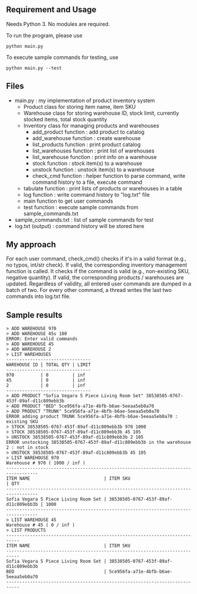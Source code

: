 ## Requirement and Usage 
Needs Python 3. No modules are required.
 
To run the program, please use
 
    python main.py 

To execute sample commands for testing, use  
    
    python main.py --test
    
## Files
* main.py : my implementation of product inventory system
    * Product class for storing item name, item SKU
    * Warehouse class for storing warehouse ID, stock limit, currently stocked items, total stock quantity
    * Inventory class for managing products and warehouses
        * add_product function : add product to catalog
        * add_warehouse function : create warehouse
        * list_products function : print product catalog
        * list_warehouses function : print list of warehouses
        * list_warehouse function : print info on a warehouse
        * stock function : stock item(s) to a warehouse 
        * unstock function : unstock item(s) to a warehouse
        * check_cmd function : helper function to parse command, write command history to a file, execute command
    * tabulate function : print lists of products or warehouses in a table
    * log function : write command history to "log.txt" file
    * main function to get user commands
    * test function : execute sample commands from sample_commands.txt
* sample_commands.txt : list of sample commands for test
* log.txt (output) : command history will be stored here 

## My approach
For each user command, check_cmd() checks if it's in a valid format (e.g., no typos, int/str check).
If valid, the corresponding inventory management function is called.
It checks if the command is valid (e.g., non-existing SKU, negative quantity).
If valid, the corresponding products / warehouses are updated.
Regardless of validity, all entered user commands are dumped in a batch of two.
For every other command, a thread writes the last two commands into log.txt file.   

## Sample results
``` 
> ADD WAREHOUSE 970
> ADD WAREHOUSE 45s 100
ERROR: Enter valid commands
> ADD WAREHOUSE 45
> ADD WAREHOUSE 2
> LIST WAREHOUSES
--------------------------------
WAREHOUSE ID | TOTAL QTY | LIMIT
--------------------------------
970          | 0         | inf  
45           | 0         | inf  
2            | 0         | inf  
--------------------------------
> ADD PRODUCT "Sofia Vegara 5 Piece Living Room Set" 38538505-0767-453f-89af-d11c809ebb3b
> ADD PRODUCT "BED" 5ce956fa-a71e-4bfb-b6ae-5eeaa5eb0a70
> ADD PRODUCT "TRUNK" 5ce956fa-a71e-4bfb-b6ae-5eeaa5eb0a70
ERROR adding product TRUNK 5ce956fa-a71e-4bfb-b6ae-5eeaa5eb0a70 : existing SKU
> STOCK 38538505-0767-453f-89af-d11c809ebb3b 970 1000
> STOCK 38538505-0767-453f-89af-d11c809ebb3b 45 105
> UNSTOCK 38538505-0767-453f-89af-d11c809ebb3b 2 105
ERROR unstocking 38538505-0767-453f-89af-d11c809ebb3b in the warehouse 2 : not in stock
> UNSTOCK 38538505-0767-453f-89af-d11c809ebb3b 45 105
> LIST WAREHOUSE 970
Warehouse # 970 ( 1000 / inf )
----------------------------------------------------------------------------------
ITEM NAME                            | ITEM SKU                             | QTY 
----------------------------------------------------------------------------------
Sofia Vegara 5 Piece Living Room Set | 38538505-0767-453f-89af-d11c809ebb3b | 1000
----------------------------------------------------------------------------------
> LIST WAREHOUSE 45
Warehouse # 45 ( 0 / inf )
> LIST PRODUCTS
---------------------------------------------------------------------------
ITEM NAME                            | ITEM SKU                            
---------------------------------------------------------------------------
Sofia Vegara 5 Piece Living Room Set | 38538505-0767-453f-89af-d11c809ebb3b
BED                                  | 5ce956fa-a71e-4bfb-b6ae-5eeaa5eb0a70
---------------------------------------------------------------------------
```
